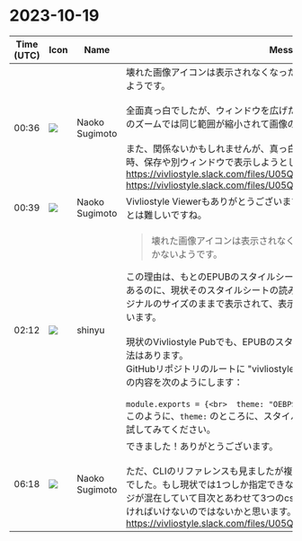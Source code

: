 # 2023-10-19

|Time (UTC)|Icon|Name|Message|
|---|---|---|---|
|00:36|![](https://secure.gravatar.com/avatar/8acf3ee8924703232adb0f09fc9637a6.jpg?s=72&d=https%3A%2F%2Fa.slack-edge.com%2Fdf10d%2Fimg%2Favatars%2Fava_0019-72.png)|Naoko Sugimoto|壊れた画像アイコンは表示されなくなったのですが、表示範囲がうまくいかないようです。<br><br>全面真っ白でしたが、ウィンドウを広げたら画像の端が見えました。プレビューのズームでは同じ範囲が縮小されて画像の表示範囲は広くなりませんでした。<br><br>また、関係ないかもしれませんが、真っ白な表示だったのでいろいろ試していた時、保存や別ウィンドウで表示しようとしたとき404と言われました。<br>https://vivliostyle.slack.com/files/U05QQ31DT2N/F061LSGGARL/image.png<br>https://vivliostyle.slack.com/files/U05QQ31DT2N/F061LSTTKRC/image.png|
|00:39|![](https://secure.gravatar.com/avatar/8acf3ee8924703232adb0f09fc9637a6.jpg?s=72&d=https%3A%2F%2Fa.slack-edge.com%2Fdf10d%2Fimg%2Favatars%2Fava_0019-72.png)|Naoko Sugimoto|Vivliostyle Viewerもありがとうございます。ただ、著作物なのでpublicにすることは難しいですね。|
|02:12|![](https://avatars.slack-edge.com/2018-04-27/354445776386_e258f5ed5ba887b08668_72.jpg)|shinyu|<blockquote>壊れた画像アイコンは表示されなくなったのですが、表示範囲がうまくいかないようです。</blockquote>この理由は、もとのEPUBのスタイルシートには画像の大きさを制限する指定があるのに、現状そのスタイルシートの読み込みができていないので、画像がオリジナルのサイズのままで表示されて、表示範囲からはみ出してしまうためだと思います。<br><br>現状のVivliostyle Pubでも、EPUBのスタイルシートを読み込めるようにする方法はあります。<br>GitHubリポジトリのルートに "vivliostyle.config.js" というファイルを作り、その内容を次のようにします：<br><br>```module.exports = {<br>  theme: "OEBPS/style/default.css"<br>}```<br>このように、`theme:` のところに、スタイルシートのパスを指定するとよいです。<br>試してみてください。|
|06:18|![](https://secure.gravatar.com/avatar/8acf3ee8924703232adb0f09fc9637a6.jpg?s=72&d=https%3A%2F%2Fa.slack-edge.com%2Fdf10d%2Fimg%2Favatars%2Fava_0019-72.png)|Naoko Sugimoto|できました！ありがとうございます。<br><br>ただ、CLIのリファレンスも見ましたが複数スタイルの指定方法がわかりませんでした。もし現状では1つしか指定できない場合、この書籍は日本語と英語ページが混在していて目次とあわせて3つのcssで書かれているため、それを統合しなければいけないのではないかと思います。(CSS勉強してきます)<br>https://vivliostyle.slack.com/files/U05QQ31DT2N/F062HEKD5LG/image.png|
